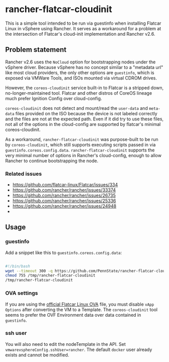 # rancher-flatcar-cloudinit

This is a simple tool intended to be run via guestinfo when installing Flatcar Linux in vSphere using Rancher. It serves as a workaround for a problem at the intersection of Flatcar's cloud-init implementation and Rancher v2.6.

## Problem statement

Rancher v2.6 uses the `NoCloud` option for bootstrapping nodes under the vSphere driver. Because vSphere has no concept similar to a "metadata url" like most cloud providers, the only other options are `guestinfo`, which is exposed via VMWare Tools, and ISOs mounted via virtual CDROM drives.

However, the `coreos-cloudinit` service built-in to Flatcar is a stripped down, no-longer-maintained tool. Flatcar and other distros of CoreOS lineage much prefer Ignition Config over cloud-config. 

`coreos-cloudinit` does not detect and mount/read the `user-data` and `meta-data` files provided on the ISO because the device is not labeled correctly and the files are not at the expected path. Even if it did try to use these files, not all of the options in the cloud-config are supported by flatcar's minimal coreos-cloudinit.

As a workaround, `rancher-flatcar-cloudinit` was purpose-built to be run by `coreos-cloudinit`, which still supports executing scripts passed in via `guestinfo.coreos.config.data`. `rancher-flatcar-cloudinit` supports the very minimal number of options in Rancher's cloud-config, enough to allow Rancher to continue bootstrapping the node.

### Related issues

* https://github.com/flatcar-linux/Flatcar/issues/334
* https://github.com/rancher/rancher/issues/33374
* https://github.com/rancher/rancher/issues/26735
* https://github.com/rancher/rancher/issues/25336
* https://github.com/rancher/rancher/issues/24948
* 

## Usage

### guestinfo

Add a snippet like this to `guestinfo.coreos.config.data`:

```bash

#!/bin/bash
wget --timeout 300 -q https://github.com/PennState/rancher-flatcar-cloudinit/releases/download/v0.2.1/rancher-flatcar-cloudinit_0.2.1_linux_amd64 -O /tmp/rancher-flatcar-cloudinit
chmod 755 /tmp/rancher-flatcar-cloudinit
/tmp/rancher-flatcar-cloudinit
```

### OVA settings

If you are using the [official Flatcar Linux OVA](https://kinvolk.io/docs/flatcar-container-linux/latest/installing/cloud/vmware/) file, you must disable `vApp Options` after converting the VM to a Template. The `coreos-cloudinit` tool seems to prefer the OVF Environment data over data contained in `guestinfo`.

### ssh user

You will also need to edit the nodeTemplate in the API. Set `vmwarevsphereConfig.sshUser=rancher`. The default `docker` user already exists and cannot be modified.
